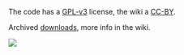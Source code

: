 The code has a [GPL-v3](http://www.gnu.org/licenses/gpl.html) license, 
the wiki a [CC-BY](http://creativecommons.org/licenses/by/3.0/).

Archived [downloads](http://web.archive.org/web/20150315180125/https://code.google.com/p/gedcom2sem/downloads/list?can=1&q=&colspec=Filename+Summary+Uploaded+ReleaseDate+Size+DownloadCount),
more info in the wiki.

![](https://cdn.rawgit.com/wiki/jo-pol/gedcom2sem/wiki-images/samples.png)
